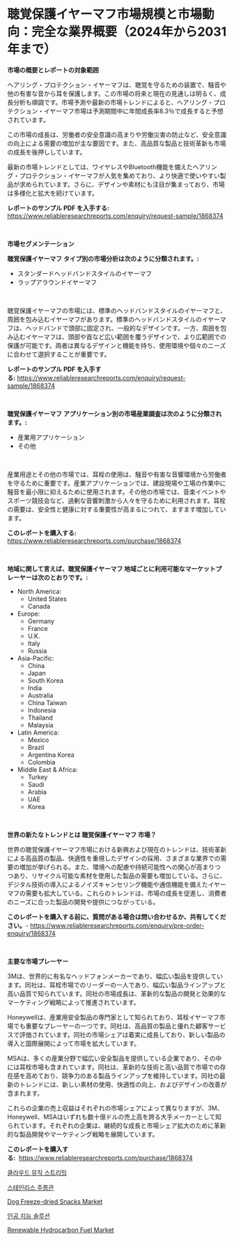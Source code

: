 <p><h1>聴覚保護イヤーマフ市場規模と市場動向：完全な業界概要（2024年から2031年まで）</h1></p><p><strong>市場の概要とレポートの対象範囲</strong></p>
<p><p>ヘアリング・プロテクション・イヤーマフは、聴覚を守るための装置で、騒音や他の有害な音から耳を保護します。この市場の将来と現在の見通しは明るく、成長分析も順調です。市場予測や最新の市場トレンドによると、ヘアリング・プロテクション・イヤーマフ市場は予測期間中に年間成長率8.3％で成長すると予想されています。</p><p>この市場の成長は、労働者の安全意識の高まりや労働災害の防止など、安全意識の向上による需要の増加が主な要因です。また、高品質な製品と技術革新も市場の成長を後押ししています。</p><p>最新の市場トレンドとしては、ワイヤレスやBluetooth機能を備えたヘアリング・プロテクション・イヤーマフが人気を集めており、より快適で使いやすい製品が求められています。さらに、デザインや素材にも注目が集まっており、市場は多様化と拡大を続けています。</p></p>
<p><strong>レポートのサンプル PDF を入手する:</strong> <a href="https://www.reliableresearchreports.com/enquiry/request-sample/1868374">https://www.reliableresearchreports.com/enquiry/request-sample/1868374</a></p>
<p>&nbsp;</p>
<p><strong>市場セグメンテーション</strong></p>
<p><strong>聴覚保護イヤーマフ タイプ別の市場分析は次のように分類されます。:</strong></p>
<p><ul><li>スタンダードヘッドバンドスタイルのイヤーマフ</li><li>ラップアラウンドイヤーマフ</li></ul></p>
<p>&nbsp;</p>
<p><p>聴覚保護イヤーマフの市場には、標準のヘッドバンドスタイルのイヤーマフと、周囲を包み込むイヤーマフがあります。標準のヘッドバンドスタイルのイヤーマフは、ヘッドバンドで頭部に固定され、一般的なデザインです。一方、周囲を包み込むイヤーマフは、頭部や首など広い範囲を覆うデザインで、より広範囲での保護が可能です。両者は異なるデザインと機能を持ち、使用環境や個々のニーズに合わせて選択することが重要です。</p></p>
<p><strong>レポートのサンプル PDF を入手する:</strong>&nbsp;<a href="https://www.reliableresearchreports.com/enquiry/request-sample/1868374">https://www.reliableresearchreports.com/enquiry/request-sample/1868374</a></p>
<p>&nbsp;</p>
<p><strong> 聴覚保護イヤーマフ アプリケーション別の市場産業調査は次のように分類されます。:</strong></p>
<p><ul><li>産業用アプリケーション</li><li>その他</li></ul></p>
<p>&nbsp;</p>
<p><p>産業用途とその他の市場では、耳栓の使用は、騒音や有害な音響環境から労働者を守るために重要です。産業アプリケーションでは、建設現場や工場の作業中に騒音を最小限に抑えるために使用されます。その他の市場では、音楽イベントやスポーツ競技会など、過剰な音響刺激から人々を守るために利用されます。耳栓の需要は、安全性と健康に対する重要性が高まるにつれて、ますます増加しています。</p></p>
<p><strong>このレポートを購入する:</strong>&nbsp; <a href="https://www.reliableresearchreports.com/purchase/1868374">https://www.reliableresearchreports.com/purchase/1868374</a></p>
<p>&nbsp;</p>
<p><strong>地域に関して言えば、聴覚保護イヤーマフ 地域ごとに利用可能なマーケットプレーヤーは次のとおりです。:</strong></p>
<p><ul>
    <li>
        North America:
        <ul>
            <li>United States</li>
            <li>Canada</li>
        </ul>
    </li>
    <li>
        Europe:
        <ul>
            <li>Germany</li>
            <li>France</li>
            <li>U.K.</li>
            <li>Italy</li>
            <li>Russia</li>
        </ul>
    </li>
    <li>
        Asia-Pacific:
        <ul>
            <li>China</li>
            <li>Japan</li>
            <li>South Korea</li>
            <li>India</li>
            <li>Australia</li>
            <li>China Taiwan</li>
            <li>Indonesia</li>
            <li>Thailand</li>
            <li>Malaysia</li>
        </ul>
    </li>
    <li>
        Latin America:
        <ul>
            <li>Mexico</li>
            <li>Brazil</li>
            <li>Argentina Korea</li>
            <li>Colombia</li>
        </ul>
    </li>
    <li>
        Middle East & Africa:
        <ul>
            <li>Turkey</li>
            <li>Saudi</li>
            <li>Arabia</li>
            <li>UAE</li>
            <li>Korea</li>
        </ul>
    </li>
    </ul></p>
<p>&nbsp;</p>
<p><strong>世界の新たなトレンドとは 聴覚保護イヤーマフ 市場？</strong></p>
<p><p>世界の聴覚保護イヤーマフ市場における新興および現在のトレンドは、技術革新による高品質の製品、快適性を重視したデザインの採用、さまざまな業界での需要の増加が挙げられる。また、環境への配慮や持続可能性への関心が高まりつつあり、リサイクル可能な素材を使用した製品の需要も増加している。さらに、デジタル技術の導入によるノイズキャンセリング機能や通信機能を備えたイヤーマフの需要も拡大している。これらのトレンドは、市場の成長を促進し、消費者のニーズに合った製品の開発や提供につながっている。</p></p>
<p><strong>このレポートを購入する前に、質問がある場合は問い合わせるか、共有してください。</strong>- <a href="https://www.reliableresearchreports.com/enquiry/pre-order-enquiry/1868374">https://www.reliableresearchreports.com/enquiry/pre-order-enquiry/1868374</a></p>
<p>&nbsp;</p>
<p><strong>主要な市場プレーヤー</strong></p>
<p><p>3Mは、世界的に有名なヘッドフォンメーカーであり、幅広い製品を提供しています。同社は、耳栓市場でのリーダーの一人であり、幅広い製品ラインアップと高い品質で知られています。同社の市場成長は、革新的な製品の開発と効果的なマーケティング戦略によって推進されています。</p><p>Honeywellは、産業用安全製品の専門家として知られており、耳栓イヤーマフ市場でも重要なプレーヤーの一つです。同社は、高品質の製品と優れた顧客サービスで評価されています。同社の市場シェアは着実に成長しており、新しい製品の導入と国際展開によって市場を拡大しています。</p><p>MSAは、多くの産業分野で幅広い安全製品を提供している企業であり、その中には耳栓市場も含まれています。同社は、革新的な技術と高い品質で市場での存在感を高めており、競争力のある製品ラインアップを維持しています。同社の最新のトレンドには、新しい素材の使用、快適性の向上、およびデザインの改善が含まれます。</p><p>これらの企業の売上収益はそれぞれの市場シェアによって異なりますが、3M、Honeywell、MSAはいずれも数十億ドルの売上高を誇る大手メーカーとして知られています。それぞれの企業は、継続的な成長と市場シェア拡大のために革新的な製品開発やマーケティング戦略を展開しています。</p></p>
<p><strong>このレポートを購入する:</strong>&nbsp;&nbsp;<a href="https://www.reliableresearchreports.com/purchase/1868374">https://www.reliableresearchreports.com/purchase/1868374</a></p>
<p><p><a href="https://github.com/vsr06p4p49/Market-Research-Report-List-1/blob/main/66183671469.md">클라우드 뮤직 스트리밍</a></p><p><a href="https://medium.com/@hermanokutneva7878567/%EC%8A%A4%ED%85%8C%EC%9D%B8%EB%A6%AC%EC%8A%A4-%EC%8A%A4%ED%8B%B8-%EB%B3%BC%EB%A5%A8-%EA%B0%95%EA%B4%80-%EC%8B%9C%EC%9E%A5-%EB%8F%99%ED%96%A5-%EC%8B%9C%EC%9E%A5-%EB%8F%99%ED%96%A5-%EC%84%B1%EC%9E%A5-2024%EB%85%84%EB%B6%80%ED%84%B0-2031%EB%85%84%EA%B9%8C%EC%A7%80-%EC%98%88%EC%B8%A1%EB%90%9C-%EB%B0%9C%EC%A0%84-dd2e76f49a8f">스테인리스 주름관</a></p><p><a href="https://view.publitas.com/reportprime-1/dog-freeze-dried-snacks-market-research-report-reveals-the-latest-trends-and-opportunities-of-this-market-for-period-from-2024-2031/">Dog Freeze-dried Snacks Market</a></p><p><a href="https://github.com/oajzkywllm460/Market-Research-Report-List-1/blob/main/58402691468.md">인공 지능 솔루션</a></p><p><a href="https://issuu.com/reportprime-2/docs/renewable-hydrocarbon-fuel-market-size-2030.pptx">Renewable Hydrocarbon Fuel Market</a></p></p>